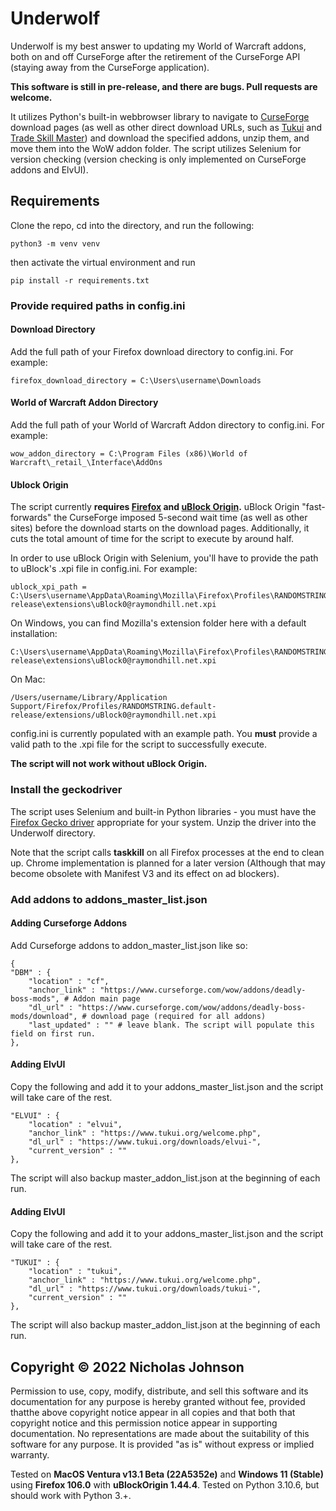 # Underwolf

Underwolf is my best answer to updating my World of Warcraft addons, both on and off CurseForge after the retirement of the CurseForge API (staying away from the CurseForge application). 

**This software is still in pre-release, and there are bugs. Pull requests are welcome.**

It utilizes Python's built-in webbrowser library to navigate to [CurseForge](https://www.curseforge.com/) download pages (as well as other direct download URLs, such as [Tukui](https://www.tukui.org) and [Trade Skill Master](https://www.tradeskillmaster.com/)) and download the specified addons, unzip them, and move them into the WoW addon folder. The script utilizes Selenium for version checking (version checking is only implemented on CurseForge addons and ElvUI).

## Requirements

Clone the repo, cd into the directory, and run the following:

    python3 -m venv venv

then activate the virtual environment and run

    pip install -r requirements.txt

### Provide required paths in config.ini

#### Download Directory

Add the full path of your Firefox download directory to config.ini. For example:

    firefox_download_directory = C:\Users\username\Downloads

#### World of Warcraft Addon Directory

Add the full path of your World of Warcraft Addon directory to config.ini. For example:

    wow_addon_directory = C:\Program Files (x86)\World of Warcraft\_retail_\Interface\AddOns

#### Ublock Origin

The script currently **requires [Firefox](https://www.mozilla.org/en-US/firefox/new/) and [uBlock Origin](https://addons.mozilla.org/en-US/firefox/addon/ublock-origin/).** uBlock Origin "fast-forwards" the CurseForge imposed 5-second wait time (as well as other sites) before the download starts on the download pages. Additionally, it cuts the total amount of time for the script to execute by around half.

In order to use uBlock Origin with Selenium, you'll have to provide the path to uBlock's .xpi file in config.ini. For example:

    ublock_xpi_path = C:\Users\username\AppData\Roaming\Mozilla\Firefox\Profiles\RANDOMSTRING.default-release\extensions\uBlock0@raymondhill.net.xpi

On Windows, you can find Mozilla's extension folder here with a default installation:

    C:\Users\username\AppData\Roaming\Mozilla\Firefox\Profiles\RANDOMSTRING.default-release\extensions\uBlock0@raymondhill.net.xpi

On Mac:

    /Users/username/Library/Application Support/Firefox/Profiles/RANDOMSTRING.default-release/extensions/uBlock0@raymondhill.net.xpi

config.ini is currently populated with an example path. You **must** provide a valid path to the .xpi file for the script to successfully execute.

**The script will not work without uBlock Origin.**

### Install the geckodriver

The script uses Selenium and built-in Python libraries - you must have the [Firefox Gecko driver](https://github.com/mozilla/geckodriver/releases) appropriate for your system. Unzip the driver into the Underwolf directory.

Note that the script calls **taskkill** on all Firefox processes at the end to clean up. Chrome implementation is planned for a later version (Although that may become obsolete with Manifest V3 and its effect on ad blockers).

### Add addons to addons_master_list.json

#### Adding Curseforge Addons
Add Curseforge addons to addon_master_list.json like so:

    {
    "DBM" : {
        "location" : "cf",
        "anchor_link" : "https://www.curseforge.com/wow/addons/deadly-boss-mods", # Addon main page
        "dl_url" : "https://www.curseforge.com/wow/addons/deadly-boss-mods/download", # download page (required for all addons)
        "last_updated" : "" # leave blank. The script will populate this field on first run.
    },

#### Adding ElvUI 
Copy the following and add it to your addons_master_list.json and the script will take care of the rest.

    "ELVUI" : {
        "location" : "elvui",
        "anchor_link" : "https://www.tukui.org/welcome.php",
        "dl_url" : "https://www.tukui.org/downloads/elvui-",
        "current_version" : ""
    },

The script will also backup master_addon_list.json at the beginning of each run.

#### Adding ElvUI 
Copy the following and add it to your addons_master_list.json and the script will take care of the rest.

    "TUKUI" : {
        "location" : "tukui",
        "anchor_link" : "https://www.tukui.org/welcome.php",
        "dl_url" : "https://www.tukui.org/downloads/tukui-",
        "current_version" : ""
    },

The script will also backup master_addon_list.json at the beginning of each run.

## Copyright © 2022 Nicholas Johnson

Permission to use, copy, modify, distribute, and sell this software and its documentation for any purpose is hereby granted without fee, provided thatthe above copyright notice appear in all copies and that both that copyright notice and this permission notice appear in supporting documentation. No representations are made about the suitability of this software for any purpose.  It is provided "as is" without express or implied warranty.

Tested on **MacOS Ventura v13.1 Beta (22A5352e)** and **Windows 11 (Stable)** using **Firefox 106.0** with **uBlockOrigin 1.44.4**. Tested on Python 3.10.6, but should work with Python 3.+.
